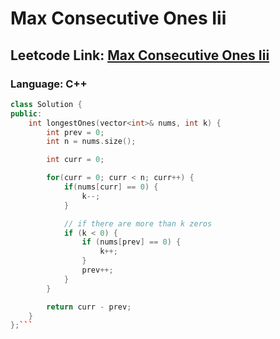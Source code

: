 # Max Consecutive Ones Iii

## Leetcode Link: [Max Consecutive Ones Iii](https://leetcode.com/problems/max-consecutive-ones-iii/)
### Language: C++

```cpp
class Solution {
public:
    int longestOnes(vector<int>& nums, int k) {
        int prev = 0;
        int n = nums.size();

        int curr = 0;

        for(curr = 0; curr < n; curr++) {
            if(nums[curr] == 0) {
                k--;
            }

            // if there are more than k zeros
            if (k < 0) {
                if (nums[prev] == 0) {
                    k++;
                }
                prev++;
            }
        }

        return curr - prev;
    }
};```



